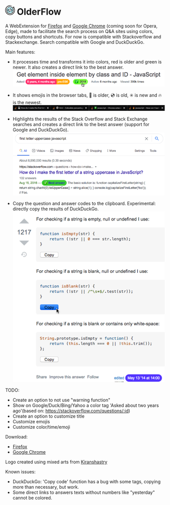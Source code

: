 # ![OlderFlow logo](https://raw.githubusercontent.com/rezendecomz/olderFlow/main/icon/OlderFlow_readmeLogo.png) OlderFlow

A WebExtension for [Firefox](https://addons.mozilla.org/en-US/firefox/addon/olderflow/) and [Google Chrome](https://chrome.google.com/webstore/detail/olderflow/eefooohfadkajapciekcgiapibdlicld) (coming soon for Opera, Edge), made to facilitate the search process on Q&A sites using colors, copy buttons and shortcuts. For now is compatible with Stackoverflow and Stackexchange. Search compatible with Google and DuckDuckGo.

Main features:

- It processes time and transforms it into colors, red is older and green is newer. It also creates a direct link to the best answer.
  ![printScreen](https://github.com/rezendecomz/olderFlow/raw/main/screenshots/directLink.png "printScreen")

- It shows emojis in the browser tabs, 💾 is older, 💿 is old, ✳️ is new and 🔥 is the newest.
  ![printScreen](https://github.com/rezendecomz/olderFlow/raw/main/screenshots/emojisOnTabs.png "printScreen")

- Highlights the results of the Stack Overflow and Stack Exchange searches and creates a direct link to the best answer (support for Google and DuckDuckGo).
  ![printScreen](https://raw.githubusercontent.com/rezendecomz/olderFlow/main/screenshots/search.png "printScreen")

- Copy the question and answer codes to the clipboard. Experimental: directly copy the results of DuckDuckGo.
  ![printScreen](https://raw.githubusercontent.com/rezendecomz/olderFlow/main/screenshots/copyFunction.png "printScreen")

TODO:

- Create an option to not use "warning function"
- Show on Google/Duck/Bing/Yahoo a color tag 'Asked about two years ago'(based on: https://stackoverflow.com/questions/:id)
- Create an option to customize title
- Customize emojis
- Customize color/time/emoji

Download:
- [Firefox](https://addons.mozilla.org/en-US/firefox/addon/olderflow/)
- [Google Chrome](https://chrome.google.com/webstore/detail/olderflow/eefooohfadkajapciekcgiapibdlicld)

Logo created using mixed arts from [Kiranshastry](https://www.flaticon.com/authors/kiranshastry)

Known issues:
- DuckDuckGo: 'Copy code' function has a bug with some tags, copying more than necessary, but work.
- Some direct links to answers texts without numbers like "yesterday" cannot be colored.
